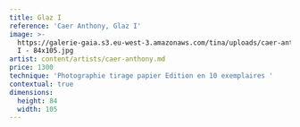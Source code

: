 ```yaml
---
title: Glaz I
reference: 'Caer Anthony, Glaz I'
image: >-
  https://galerie-gaia.s3.eu-west-3.amazonaws.com/tina/uploads/caer-anthony/galerie-gaia-caer-anthonyGLAZ
  I - 84x105.jpg
artist: content/artists/caer-anthony.md
price: 1300
technique: 'Photographie tirage papier Edition en 10 exemplaires '
contextual: true
dimensions:
  height: 84
  width: 105
---
```


